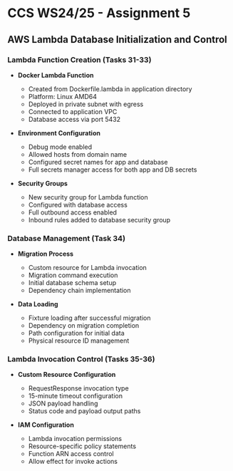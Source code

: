 


# CCS WS24/25 - Assignment 5

## AWS Lambda Database Initialization and Control

### Lambda Function Creation (Tasks 31-33)
- **Docker Lambda Function**
    - Created from Dockerfile.lambda in application directory
    - Platform: Linux AMD64
    - Deployed in private subnet with egress
    - Connected to application VPC
    - Database access via port 5432

- **Environment Configuration**
    - Debug mode enabled
    - Allowed hosts from domain name
    - Configured secret names for app and database
    - Full secrets manager access for both app and DB secrets

- **Security Groups**
    - New security group for Lambda function
    - Configured with database access
    - Full outbound access enabled
    - Inbound rules added to database security group

### Database Management (Task 34)
- **Migration Process**
    - Custom resource for Lambda invocation
    - Migration command execution
    - Initial database schema setup
    - Dependency chain implementation

- **Data Loading**
    - Fixture loading after successful migration
    - Dependency on migration completion
    - Path configuration for initial data
    - Physical resource ID management

### Lambda Invocation Control (Tasks 35-36)
- **Custom Resource Configuration**
    - RequestResponse invocation type
    - 15-minute timeout configuration
    - JSON payload handling
    - Status code and payload output paths

- **IAM Configuration**
    - Lambda invocation permissions
    - Resource-specific policy statements
    - Function ARN access control
    - Allow effect for invoke actions